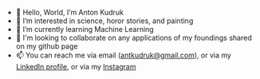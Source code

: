 - 👋 Hello, World, I’m Anton Kudruk
- 👀 I’m interested in science, horor stories, and painting
- 🌱 I’m currently learning Machine Learning
- 💞️ I'm looking to collaborate on any applications of my foundings shared on my github page
- 📫 You can reach me via email (antkudruk@gmail.com), or via my [LinkedIn profile](https://www.linkedin.com/in/anton-kudruk-81b89aa0/), or via my  [Instagram](https://www.instagram.com/kudrukanton/)

<!---
antkudruk/antkudruk is a ✨ special ✨ repository because its `README.md` (this file) appears on your GitHub profile.
You can click the Preview link to take a look at your changes.
--->
